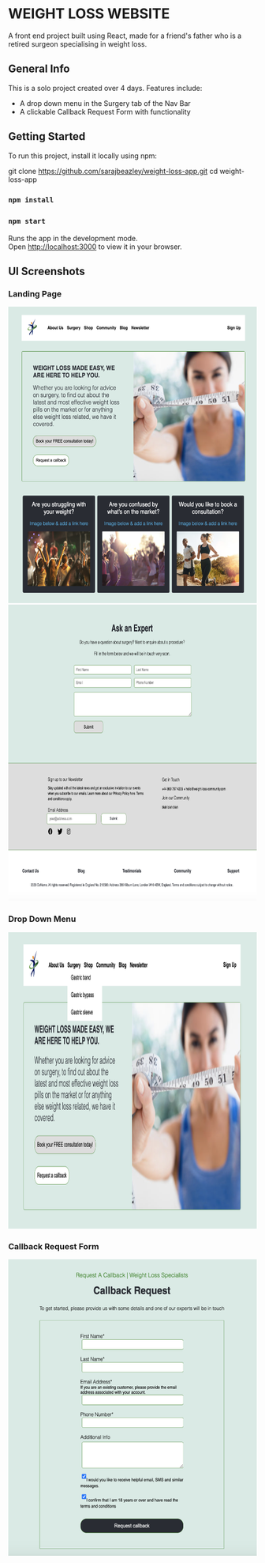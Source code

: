 # WEIGHT LOSS WEBSITE

A front end project built using React, made for  a friend's father who is a retired surgeon specialising in weight loss.

## General Info

This is a solo project created over 4 days.
Features include:
* A drop down menu in the Surgery tab of the Nav Bar 
* A clickable Callback Request Form with functionality

## Getting Started

To run this project, install it locally using npm:

 git clone <https://github.com/sarajbeazley/weight-loss-app.git> cd weight-loss-app
  
### `npm install`

### `npm start`

Runs the app in the development mode.\
Open [http://localhost:3000](http://localhost:3000) to view it in your browser.

## UI Screenshots

### Landing Page

<img src="landing page top.png" alt="landing page" height="600" width="600" />

<img src="landing page bottom.png" alt="landing page" height="600" width="550" />

### Drop Down Menu

<img src="drop down menu.png" alt="landing page" height="600" width="550" />

### Callback Request Form

<img src="callback form.png" alt="landing page" height="600" width="550" />
